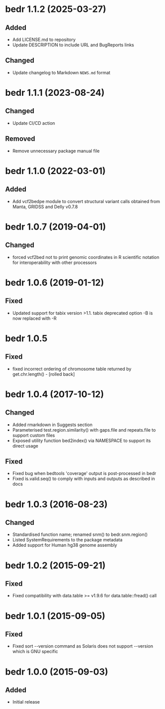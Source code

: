 # bedr 1.1.2 (2025-03-27)


## Added

- Add LICENSE.md to repository
- Update DESCRIPTION to include URL and BugReports links

## Changed

- Update changelog to Markdown `NEWS.md` format 


# bedr 1.1.1 (2023-08-24)


## Changed

- Update CI/CD action

## Removed

- Remove unnecessary package manual file


# bedr 1.1.0 (2022-03-01)


## Added

- Add vcf2bedpe module to convert structural variant calls obtained from Manta, GRIDSS and Delly v0.7.8


# bedr 1.0.7 (2019-04-01)


## Changed

- forced vcf2bed not to print genomic coordinates in R scientific notation for interoperability with other processors


# bedr 1.0.6 (2019-01-12)


## Fixed

- Updated support for tabix version >1.1. tabix deprecated option -B is now replaced with -R <regions file>


# bedr 1.0.5


## Fixed

- fixed incorrect ordering of chromosome table returned by get.chr.length() - [rolled back]


# bedr 1.0.4 (2017-10-12)


## Changed

- Added rmarkdown in Suggests section
- Parameterised test.region.similarity() with gaps.file and repeats.file to support custom files
- Exposed utility function bed2index() via NAMESPACE to support its direct usage

## Fixed

- Fixed bug when bedtools 'coverage' output is post-processed in bedr
- Fixed is.valid.seq() to comply with inputs and outputs as described in docs


# bedr 1.0.3 (2016-08-23)


## Changed

- Standardised function name; renamed snm() to bedr.snm.region()
- Listed SystemRequirements to the package metadata
- Added support for Human hg38 genome assembly


# bedr 1.0.2 (2015-09-21)


## Fixed

- Fixed compatibility with data.table >= v1.9.6 for data.table::fread() call 


# bedr 1.0.1 (2015-09-05)


## Fixed

- Fixed sort --version command as Solaris does not support --version which is GNU specific


# bedr 1.0.0 (2015-09-03)

## Added

- Initial release
